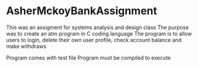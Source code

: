 # AsherMckoyBankAssignment
This was an assigment for systems analysis and design class
The purpose was to create an atm program in C coding language
The program is to allow users to login, delete their own user profile, check account balance and make withdraws 

Program comes with test file
Program must be compiled to execute
